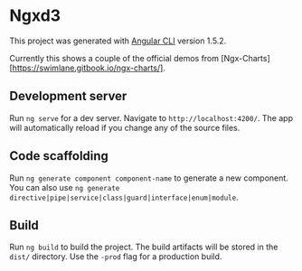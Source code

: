 # Ngxd3

This project was generated with [Angular CLI](https://github.com/angular/angular-cli) version 1.5.2.

Currently this shows a couple of the official demos from [Ngx-Charts][https://swimlane.gitbook.io/ngx-charts/].

## Development server

Run `ng serve` for a dev server. Navigate to `http://localhost:4200/`. The app will automatically reload if you change any of the source files.

## Code scaffolding

Run `ng generate component component-name` to generate a new component. You can also use `ng generate directive|pipe|service|class|guard|interface|enum|module`.

## Build

Run `ng build` to build the project. The build artifacts will be stored in the `dist/` directory. Use the `-prod` flag for a production build.
